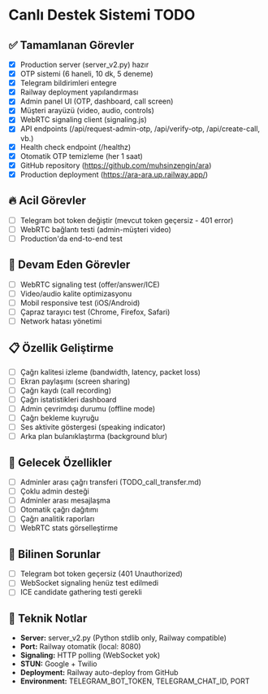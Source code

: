 # Canlı Destek Sistemi TODO

## ✅ Tamamlanan Görevler
- [x] Production server (server_v2.py) hazır
- [x] OTP sistemi (6 haneli, 10 dk, 5 deneme)
- [x] Telegram bildirimleri entegre
- [x] Railway deployment yapılandırması
- [x] Admin panel UI (OTP, dashboard, call screen)
- [x] Müşteri arayüzü (video, audio, controls)
- [x] WebRTC signaling client (signaling.js)
- [x] API endpoints (/api/request-admin-otp, /api/verify-otp, /api/create-call, vb.)
- [x] Health check endpoint (/healthz)
- [x] Otomatik OTP temizleme (her 1 saat)
- [x] GitHub repository (https://github.com/muhsinzengin/ara)
- [x] Production deployment (https://ara-ara.up.railway.app/)

## 🔥 Acil Görevler
- [ ] Telegram bot token değiştir (mevcut token geçersiz - 401 error)
- [ ] WebRTC bağlantı testi (admin-müşteri video)
- [ ] Production'da end-to-end test

## 🔄 Devam Eden Görevler
- [ ] WebRTC signaling test (offer/answer/ICE)
- [ ] Video/audio kalite optimizasyonu
- [ ] Mobil responsive test (iOS/Android)
- [ ] Çapraz tarayıcı test (Chrome, Firefox, Safari)
- [ ] Network hatası yönetimi

## 📋 Özellik Geliştirme
- [ ] Çağrı kalitesi izleme (bandwidth, latency, packet loss)
- [ ] Ekran paylaşımı (screen sharing)
- [ ] Çağrı kaydı (call recording)
- [ ] Çağrı istatistikleri dashboard
- [ ] Admin çevrimdışı durumu (offline mode)
- [ ] Çağrı bekleme kuyruğu
- [ ] Ses aktivite göstergesi (speaking indicator)
- [ ] Arka plan bulanıklaştırma (background blur)

## 🚀 Gelecek Özellikler
- [ ] Adminler arası çağrı transferi (TODO_call_transfer.md)
- [ ] Çoklu admin desteği
- [ ] Adminler arası mesajlaşma
- [ ] Otomatik çağrı dağıtımı
- [ ] Çağrı analitik raporları
- [ ] WebRTC stats görselleştirme

## 🐛 Bilinen Sorunlar
- [ ] Telegram bot token geçersiz (401 Unauthorized)
- [ ] WebSocket signaling henüz test edilmedi
- [ ] ICE candidate gathering testi gerekli

## 📝 Teknik Notlar
- **Server:** server_v2.py (Python stdlib only, Railway compatible)
- **Port:** Railway otomatik (local: 8080)
- **Signaling:** HTTP polling (WebSocket yok)
- **STUN:** Google + Twilio
- **Deployment:** Railway auto-deploy from GitHub
- **Environment:** TELEGRAM_BOT_TOKEN, TELEGRAM_CHAT_ID, PORT
